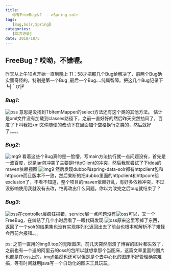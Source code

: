 ```yaml
---
title: 
   你有FreeBug么? --->Spring-solr
tags:
   [Bug,Solr,Spring]
categories:
   [踩坑记录]
date: 2018/10/5
---
```

## FreeBug ? 哎呦，不错喔。
 昨天从上午10点开始一直到晚上 11：58才把那几个Bug给解决了，前两个Bug确实蛮奇怪的，特别是第一个Bug ,最后一个Bug....纯属智障。把这几个Bug记录下┗|｀O′|┛ 
### ***Bug1***:
![oss](https://imlgwpicture.oss-cn-qingdao.aliyuncs.com/blogImage/9642SBM2%60QFX4AMO1C%5D~A%5BM.png)
意思是没找到TbItemMapper的select方法还有这个类的其他方法。
估计是xml文件没有加载到classes路径下，之前一直好好的然后昨天突然抽风了，百度了下叫我把xml文件随便的改动下在里面加个空格换行之类的，然后就好了。。。。
### ***Bug2***:
![img9](https://p4.cdn.img9.top/ipfs/Qmcg5dscbhYgod9vdN2SHaxywdaCPVgY28jX4imd53TH6J?4.png)
看着这些个Bug真的是一脸懵，写main方法执行就一点问题没有，首先是一波百度，说是jar包冲突了主要是HttpClient的冲突，然后我就尝试了下idea的maven依赖视图
![img9](https://imlgwpicture.oss-cn-qingdao.aliyuncs.com/blogImage/DJQYP%604SGOCL_VP%28LGN%7B_TN.png )
然后发现dubbo和spring-data-solr都有httpclient包和httpcore而且版本不一致，然后果断的把dubbo里面的httpclient和httpcore给exclusion了，不看不知道，整个项目的maven依赖好乱，有好多依赖冲突，不过没影响使用我就没有去改，怕再改出什么问题。你以为改完之后bug就结束了？
### ***Bug3***:
![oss](https://imlgwpicture.oss-cn-qingdao.aliyuncs.com/blogImage/%60Z3GBQ~K%29%7D%60DX%60P%60Q%257%25%7B%25S.png)在controller层疯狂报错，service层一点问题没有![oss](https://imlgwpicture.oss-cn-qingdao.aliyuncs.com/blogImage/NLKUXAM~LPOZ7K%60%28%29D52%40VD.png)可以，又一个FreeBug，在纠结了几个小时后看了一眼代码发现
![oss](https://imlgwpicture.oss-cn-qingdao.aliyuncs.com/blogImage/L20FMBQ%28XNRQV6Y6%24ITFEYA.png)原来这里写掉了东西，返回了一个solr的结果集也没有实现序列化返回出去了前台也根本就解析不了难怪会再前台报错。。。


ps: 之前一直用的img9.top的无限图床，前几天突然崩溃了博客的图片都失效了，之前也有一个送的阿里云的oss的包所以就想拿那个当图床，这篇文章里面的图片也都是在oss上的，img9虽然也还可以但是是个去中心化的图床不好管理确实难搞，等有时间就用java写一个自动化的图床工具玩玩。